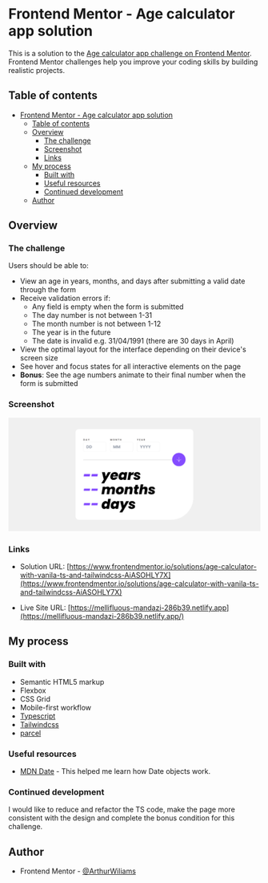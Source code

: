 # Frontend Mentor - Age calculator app solution

This is a solution to the [Age calculator app challenge on Frontend Mentor](https://www.frontendmentor.io/challenges/age-calculator-app-dF9DFFpj-Q). Frontend Mentor challenges help you improve your coding skills by building realistic projects.

## Table of contents

- [Frontend Mentor - Age calculator app solution](#frontend-mentor---age-calculator-app-solution)
  - [Table of contents](#table-of-contents)
  - [Overview](#overview)
    - [The challenge](#the-challenge)
    - [Screenshot](#screenshot)
    - [Links](#links)
  - [My process](#my-process)
    - [Built with](#built-with)
    - [Useful resources](#useful-resources)
    - [Continued development](#continued-development)
  - [Author](#author)

## Overview

### The challenge

Users should be able to:

- View an age in years, months, and days after submitting a valid date through the form
- Receive validation errors if:
  - Any field is empty when the form is submitted
  - The day number is not between 1-31
  - The month number is not between 1-12
  - The year is in the future
  - The date is invalid e.g. 31/04/1991 (there are 30 days in April)
- View the optimal layout for the interface depending on their device's screen size
- See hover and focus states for all interactive elements on the page
- **Bonus**: See the age numbers animate to their final number when the form is submitted

### Screenshot

![App Screenshot](./screenshot.png)

### Links

- Solution URL: [https://www.frontendmentor.io/solutions/age-calculator-with-vanila-ts-and-tailwindcss-AiASOHLY7X](https://www.frontendmentor.io/solutions/age-calculator-with-vanila-ts-and-tailwindcss-AiASOHLY7X)

- Live Site URL: [https://mellifluous-mandazi-286b39.netlify.app](https://mellifluous-mandazi-286b39.netlify.app/)

## My process

### Built with

- Semantic HTML5 markup
- Flexbox
- CSS Grid
- Mobile-first workflow
- [Typescript](https://www.typescriptlang.org/)
- [Tailwindcss](https://tailwindcss.com/)
- [parcel](https://parceljs.org/)

### Useful resources

- [MDN Date](https://developer.mozilla.org/en-US/docs/Web/JavaScript/Reference/Global_Objects/Date) - This helped me learn how Date objects work.

### Continued development

I would like to reduce and refactor the TS code, make the page more consistent with the design and complete the bonus condition for this challenge.

## Author

- Frontend Mentor - [@ArthurWiliams](https://www.frontendmentor.io/profile/ArthurWiliams)
